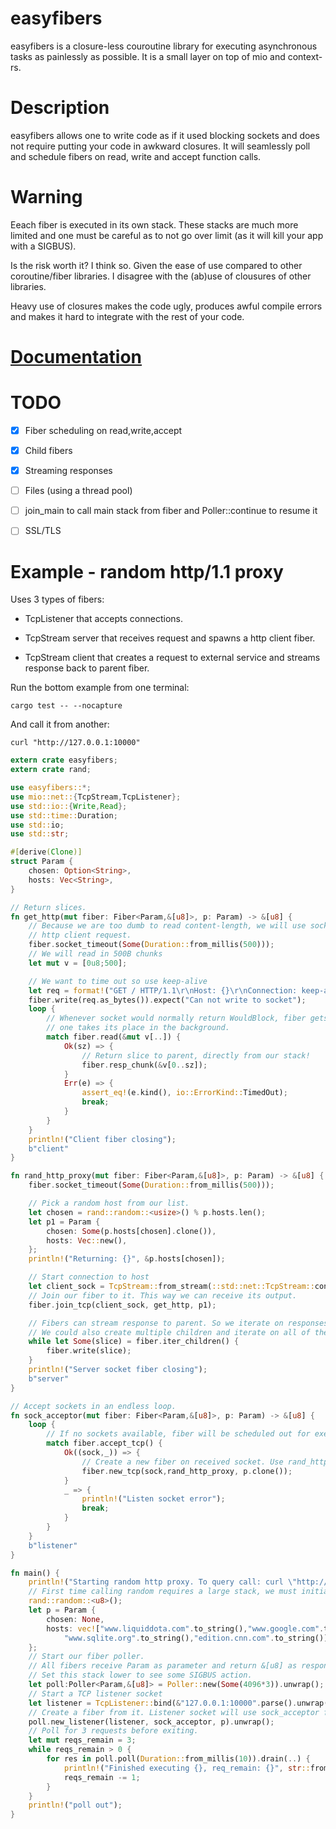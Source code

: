 # easyfibers

easyfibers is a closure-less couroutine library for executing asynchronous tasks as painlessly as possible. It is a small layer on top of mio and context-rs.

# Description

easyfibers allows one to write code as if it used blocking sockets and does not require putting your code in awkward closures. It will seamlessly poll and schedule fibers on read, write and accept function calls.

# Warning

Eeach fiber is executed in its own stack. These stacks are much more limited and one must be careful as to not go over limit (as it will kill your app with a SIGBUS).

Is the risk worth it? I think so. Given the ease of use compared to other coroutine/fiber libraries. I disagree with the (ab)use of clousures of other libraries. 

Heavy use of closures makes the code ugly, produces awful compile errors and makes it hard to integrate with the rest of your code.

# [Documentation](https://docs.rs/easyfibers/0.5.0/easyfibers/)

# TODO

- [x] Fiber scheduling on read,write,accept
- [x] Child fibers
- [x] Streaming responses
- [ ] Files (using a thread pool)
- [ ] join_main to call main stack from fiber and Poller::continue to resume it
- [ ] SSL/TLS


# Example - random http/1.1 proxy

Uses 3 types of fibers:

- TcpListener that accepts connections.

- TcpStream server that receives request and spawns a http client fiber.

- TcpStream client that creates a request to external service and streams response back to parent fiber.

Run the bottom example from one terminal:

```
cargo test -- --nocapture
```

And call it from another:

```
curl "http://127.0.0.1:10000"
```

```rust
extern crate easyfibers;
extern crate rand;

use easyfibers::*;
use mio::net::{TcpStream,TcpListener};
use std::io::{Write,Read};
use std::time::Duration;
use std::io;
use std::str;

#[derive(Clone)]
struct Param {
    chosen: Option<String>,
    hosts: Vec<String>,
}

// Return slices.
fn get_http(mut fiber: Fiber<Param,&[u8]>, p: Param) -> &[u8] {
    // Because we are too dumb to read content-length, we will use socket read timeout to finish
    // http client request.
    fiber.socket_timeout(Some(Duration::from_millis(500)));
    // We will read in 500B chunks
    let mut v = [0u8;500];

    // We want to time out so use keep-alive
    let req = format!("GET / HTTP/1.1\r\nHost: {}\r\nConnection: keep-alive\r\nUser-Agent: test\r\n\r\n",p.chosen.unwrap());
    fiber.write(req.as_bytes()).expect("Can not write to socket");
    loop {
        // Whenever socket would normally return WouldBlock, fiber gets executed out and another
        // one takes its place in the background.
        match fiber.read(&mut v[..]) {
            Ok(sz) => {
                // Return slice to parent, directly from our stack!
                fiber.resp_chunk(&v[0..sz]);
            }
            Err(e) => {
                assert_eq!(e.kind(), io::ErrorKind::TimedOut);
                break;
            }
        }
    }
    println!("Client fiber closing");
    b"client"
}

fn rand_http_proxy(mut fiber: Fiber<Param,&[u8]>, p: Param) -> &[u8] {
    fiber.socket_timeout(Some(Duration::from_millis(500)));

    // Pick a random host from our list.
    let chosen = rand::random::<usize>() % p.hosts.len();
    let p1 = Param {
        chosen: Some(p.hosts[chosen].clone()),
        hosts: Vec::new(),
    };
    println!("Returning: {}", &p.hosts[chosen]);

    // Start connection to host
    let client_sock = TcpStream::from_stream(::std::net::TcpStream::connect(p.hosts[chosen].clone() + ":80").unwrap()).unwrap();
    // Join our fiber to it. This way we can receive its output.
    fiber.join_tcp(client_sock, get_http, p1);

    // Fibers can stream response to parent. So we iterate on responses.
    // We could also create multiple children and iterate on all of them.
    while let Some(slice) = fiber.iter_children() {
        fiber.write(slice);
    }
    println!("Server socket fiber closing");
    b"server"
}

// Accept sockets in an endless loop.
fn sock_acceptor(mut fiber: Fiber<Param,&[u8]>, p: Param) -> &[u8] {
    loop {
        // If no sockets available, fiber will be scheduled out for execution until something connects. 
        match fiber.accept_tcp() {
            Ok((sock,_)) => {
                // Create a new fiber on received socket. Use rand_http_proxy function to run it.
                fiber.new_tcp(sock,rand_http_proxy, p.clone());
            }
            _ => {
                println!("Listen socket error");
                break;
            }
        }
    }
    b"listener"
}

fn main() {
    println!("Starting random http proxy. To query call: curl \"http://127.0.0.1:10000\"");
    // First time calling random requires a large stack, we must initialize it on main stack!
    rand::random::<u8>();
    let p = Param {
        chosen: None,
        hosts: vec!["www.liquiddota.com".to_string(),"www.google.com".to_string(),
            "www.sqlite.org".to_string(),"edition.cnn.com".to_string()],
    };
    // Start our fiber poller.
    // All fibers receive Param as parameter and return &[u8] as response.
    // Set this stack lower to see some SIGBUS action.
    let poll:Poller<Param,&[u8]> = Poller::new(Some(4096*3)).unwrap();
    // Start a TCP listener socket
    let listener = TcpListener::bind(&"127.0.0.1:10000".parse().unwrap()).unwrap();
    // Create a fiber from it. Listener socket will use sock_acceptor function.
    poll.new_listener(listener, sock_acceptor, p).unwrap();
    // Poll for 3 requests before exiting.
    let mut reqs_remain = 3;
    while reqs_remain > 0 {
        for res in poll.poll(Duration::from_millis(10)).drain(..) {
            println!("Finished executing {}, req_remain: {}", str::from_utf8(res).unwrap(),reqs_remain);
            reqs_remain -= 1;
        }
    }
    println!("poll out");
}

```